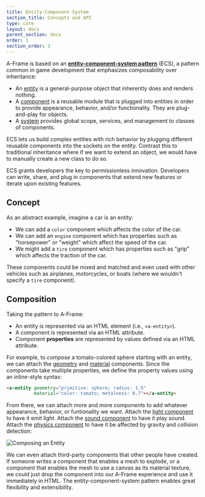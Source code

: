 ```yaml
---
title: Entity-Component-System
section_title: Concepts and API
type: core
layout: docs
parent_section: docs
order: 1
section_order: 3
---
```


A-Frame is based on an **[entity-component-system pattern][ecs]** (ECS), a
pattern common in game development that emphasizes composability over
inheritance:

- An [entity][entity] is a general-purpose object that inherently does and renders nothing.
- A [component][component] is a reusable module that is plugged into entities in order to provide appearance, behavior, and/or functionality. They are plug-and-play for objects.
- A [system][system] provides global scope, services, and management to classes of components.

ECS lets us build complex entities with rich behavior by plugging different
reusable components into the sockets on the entity. Contrast this to
traditional inheritance where if we want to extend an object, we would have to
manually create a new class to do so.

ECS grants developers the key to permissionless innovation. Developers can
write, share, and plug in components that extend new features or iterate upon
existing features.

<!--toc-->

## Concept

As an abstract example, imagine a car is an entity:

- We can add a `color` component which affects the color of the car.
- We can add an `engine` component which has properties such as "horsepower" or "weight" which affect the speed of the car.
- We might add a `tire` component which has properties such as "grip" which affects the traction of the car.

These components could be mixed and matched and even used with other vehicles such as airplanes, motorcycles, or boats (where we wouldn't specify a `tire` component).

## Composition

Taking the pattern to A-Frame:

- An entity is represented via an HTML element (i.e., `<a-entity>`).
- A component is represented via an HTML attribute.
- Component **properties** are represented by values defined via an HTML attribute.

For example, to *compose* a tomato-colored sphere starting with an entity, we can attach the [geometry][geometry] and [material][material] components. Since the components take multiple properties, we define the property values using an inline-style syntax:

```html
<a-entity geometry="primitive: sphere; radius: 1.5"
          material="color: tomato; metalness: 0.7"></a-entity>
```

From there, we can attach more and more components to add whatever appearance, behavior, or funtionality we want. Attach the [light component][light] to have it emit light. Attach the [sound component][sound] to have it play sound. Attach the [physics component][physics] to have it be affected by gravity and collision detection:

![Composing an Entity][composegif]

We can even attach third-party components that other people have created. If someone writes a component that enables a mesh to explode, or a component that enables the mesh to use a canvas as its material texture, we could just drop the component into our A-Frame experience and use it immediately in HTML. The entity-component-system pattern enables great flexibility and extensibility.

[component]: ./component.md
[composegif]: http://i.imgur.com/0UIZFgs.gif
[ecs]: https://wikipedia.org/wiki/Entity_component_system
[entity]: ./entity.md
[geometry]: ../components/geometry.md
[light]: ../components/light.md
[material]: ../components/material.md
[physics]: https://github.com/ngokevin/aframe-physics-components
[sound]: ../components/sound.md
[system]: ./systems.md
